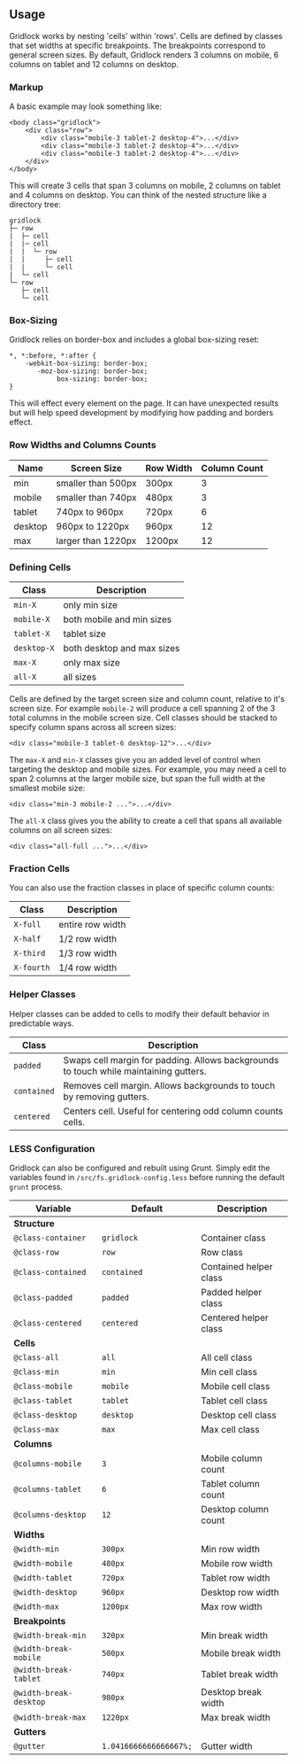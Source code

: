 ## Usage

Gridlock works by nesting 'cells' within 'rows'. Cells are defined by classes that set widths at specific breakpoints. The breakpoints  correspond to general screen sizes. By default, Gridlock renders 3 columns on mobile, 6 columns on tablet and 12 columns on desktop.

### Markup

A basic example may look something like:

```
<body class="gridlock">
	<div class="row">
		<div class="mobile-3 tablet-2 desktop-4">...</div>
		<div class="mobile-3 tablet-2 desktop-4">...</div>
		<div class="mobile-3 tablet-2 desktop-4">...</div>
	</div>
</body>
```

This will create 3 cells that span 3 columns on mobile, 2 columns on tablet and 4 columns on desktop. You can think of the nested structure like a directory tree:

```
gridlock
├─ row
|  ├─ cell
|  |─ cell
|  |  └─ row
|  |     ├─ cell
|  |     └─ cell
|  └─ cell
└─ row
   ├─ cell
   └─ cell
```

### Box-Sizing

Gridlock relies on border-box and includes a global box-sizing reset:

```
*, *:before, *:after {
	-webkit-box-sizing: border-box;
	   -moz-box-sizing: border-box;
	        box-sizing: border-box;
}
```

This will effect every element on the page. It can have unexpected results but will help speed development by modifying how padding and borders effect. 

### Row Widths and Columns Counts

| Name | Screen Size | Row Width | Column Count |
| --- | --- | --- | --- |
| min | smaller than 500px | 300px | 3 |
| mobile | smaller than 740px | 480px | 3 |
| tablet | 740px to 960px | 720px | 6 |
| desktop | 960px to 1220px | 960px | 12 |
| max | larger than 1220px | 1200px | 12 |

### Defining Cells

| Class | Description |
| --- | --- |
| `min-X` | only min size |
| `mobile-X` | both mobile and min sizes |
| `tablet-X` | tablet size |
| `desktop-X` | both desktop and max sizes |
| `max-X` | only max size |
| `all-X` | all sizes |

Cells are defined by the target screen size and column count, relative to it's screen size. For example `mobile-2` will produce a cell spanning 2 of the 3 total columns in the mobile screen size. Cell classes should be stacked to specify column spans across all screen sizes:

```
<div class="mobile-3 tablet-6 desktop-12">...</div>
```

The `max-X` and `min-X` classes give you an added level of control when targeting the desktop and mobile sizes. For example, you may need a cell to span 2 columns at the larger mobile size, but span the full width at the smallest mobile size:

```
<div class="min-3 mobile-2 ...">...</div>
```

The `all-X` class gives you the ability to create a cell that spans all available columns on all screen sizes:

```
<div class="all-full ...">...</div>
```

### Fraction Cells

You can also use the fraction classes in place of specific column counts:

| Class | Description |
| --- | --- |
| `X-full` | entire row width |
| `X-half` | 1/2 row width |
| `X-third` | 1/3 row width |
| `X-fourth` | 1/4 row width |

### Helper Classes

Helper classes can be added to cells to modify their default behavior in predictable ways.

| Class | Description |
| --- | --- |
| `padded` | Swaps cell margin for padding. Allows backgrounds to touch while maintaining gutters. |
| `contained` | Removes cell margin. Allows backgrounds to touch by removing gutters. |
| `centered` | Centers cell. Useful for centering odd column counts cells. |

### LESS Configuration

Gridlock can also be configured and rebuilt using Grunt. Simply edit the variables found in `/src/fs.gridlock-config.less` before running the default `grunt` process.

| Variable | Default | Description |
| --- | --- | --- |
| **Structure** | | |
| `@class-container` | `gridlock` | Container class |
| `@class-row` | `row` | Row class |
| `@class-contained` | `contained` | Contained helper class |
| `@class-padded` | `padded` | Padded helper class |
| `@class-centered` | `centered` | Centered helper class |
| **Cells** | | |
| `@class-all` | `all` | All cell class |
| `@class-min` | `min` | Min cell class |
| `@class-mobile` | `mobile` | Mobile cell class |
| `@class-tablet` | `tablet` | Tablet cell class |
| `@class-desktop` | `desktop` | Desktop cell class |
| `@class-max` | `max` | Max cell class |
| **Columns** | | |
| `@columns-mobile` | `3` | Mobile column count |
| `@columns-tablet` | `6` | Tablet column count |
| `@columns-desktop` | `12` | Desktop column count |
| **Widths** | | |
| `@width-min` | `300px` | Min row width |
| `@width-mobile` | `480px` | Mobile row width |
| `@width-tablet` | `720px` | Tablet row width |
| `@width-desktop` | `960px` | Desktop row width |
| `@width-max` | `1200px` | Max row width |
| **Breakpoints** | | |
| `@width-break-min` | `320px` | Min break width |
| `@width-break-mobile` | `500px` | Mobile break width |
| `@width-break-tablet` | `740px` | Tablet break width |
| `@width-break-desktop` | `980px` | Desktop break width |
| `@width-break-max` | `1220px` | Max break width |
| **Gutters** | | |
| `@gutter` | `1.0416666666666667%;` | Gutter width |